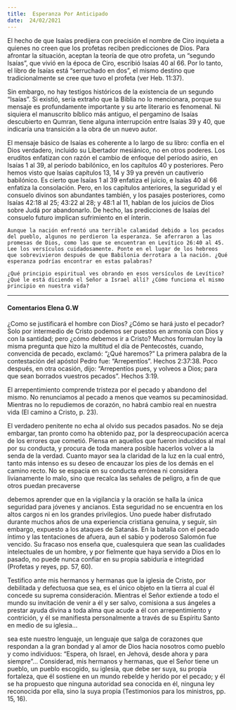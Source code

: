 ```yaml
---
title:  Esperanza Por Anticipado
date:  24/02/2021
---
```


El hecho de que Isaías predijera con precisión el nombre de Ciro inquieta a quienes no creen que los profetas reciben predicciones de Dios. Para afrontar la situación, aceptan la teoría de que otro profeta, un “segundo Isaías”, que vivió en la época de Ciro, escribió Isaías 40 al 66. Por lo tanto, el libro de Isaías está “serruchado en dos”, el mismo destino que tradicionalmente se cree que tuvo el profeta (ver Heb. 11:37).

Sin embargo, no hay testigos históricos de la existencia de un segundo “Isaías”. Si existió, sería extraño que la Biblia no lo mencionara, porque su mensaje es profundamente importante y su arte literario es fenomenal. Ni siquiera el manuscrito bíblico más antiguo, el pergamino de Isaías descubierto en Qumran, tiene alguna interrupción entre Isaías 39 y 40, que indicaría una transición a la obra de un nuevo autor.

El mensaje básico de Isaías es coherente a lo largo de su libro: confía en el Dios verdadero, incluido su Libertador mesiánico, no en otros poderes. Los eruditos enfatizan con razón el cambio de enfoque del período asirio, en Isaías 1 al 39, al período babilónico, en los capítulos 40 y posteriores. Pero hemos visto que Isaías capítulos 13, 14 y 39 ya prevén un cautiverio babilónico. Es cierto que Isaías 1 al 39 enfatiza el juicio, e Isaías 40 al 66 enfatiza la consolación. Pero, en los capítulos anteriores, la seguridad y el consuelo divinos son abundantes también, y los pasajes posteriores, como Isaías 42:18 al 25; 43:22 al 28; y 48:1 al 11, hablan de los juicios de Dios sobre Judá por abandonarlo. De hecho, las predicciones de Isaías del consuelo futuro implican sufrimiento en el ínterin.

`Aunque la nación enfrentó una terrible calamidad debido a los pecados del pueblo, algunos no perdieron la esperanza. Se aferraron a las promesas de Dios, como las que se encuentran en Levítico 26:40 al 45. Lee los versículos cuidadosamente. Ponte en el lugar de los hebreos que sobrevivieron después de que Babilonia derrotara a la nación. ¿Qué esperanza podrías encontrar en estas palabras?`

`¿Qué principio espiritual ves obrando en esos versículos de Levítico? ¿Qué le está diciendo el Señor a Israel allí? ¿Cómo funciona el mismo principio en nuestra vida?`

---

#### Comentarios Elena G.W

¿Como se justificará el hombre con Dios? ¿Cómo se hará justo el pecador? Solo por intermedio de Cristo podemos ser puestos en armonía con Dios y con la santidad; pero ¿cómo debemos ir a Cristo? Muchos formulan hoy la misma pregunta que hizo la multitud el día de Pentecostés, cuando, convencida de pecado, exclamó: “¿Qué haremos?” La primera palabra de la contestación del apóstol Pedro fue: “Arrepentíos”. Hechos 2:37:38. Poco después, en otra ocasión, dijo: “Arrepentíos pues, y volveos a Dios; para que sean borrados vuestros pecados”. Hechos 3:19.

El arrepentimiento comprende tristeza por el pecado y abandono del mismo. No renunciamos al pecado a menos que veamos su pecaminosidad. Mientras no lo repudiemos de corazón, no habrá cambio real en nuestra vida (El camino a Cristo, p. 23).

El verdadero penitente no echa al olvido sus pecados pasados. No se deja embargar, tan pronto como ha obtenido paz, por la despreocupación acerca de los errores que cometió. Piensa en aquellos que fueron inducidos al mal por su conducta, y procura de toda manera posible hacerlos volver a la senda de la verdad. Cuanto mayor sea la claridad de la luz en la cual entró, tanto más intenso es su deseo de encauzar los pies de los demás en el camino recto. No se espacia en su conducta errónea ni considera livianamente lo malo, sino que recalca las señales de peligro, a fin de que otros puedan precaverse

debemos aprender que en la vigilancia y la oración se halla la única seguridad para jóvenes y ancianos. Esta seguridad no se encuentra en los altos cargos ni en los grandes privilegios. Uno puede haber disfrutado durante muchos años de una experiencia cristiana genuina, y seguir, sin embargo, expuesto a los ataques de Satanás. En la batalla con el pecado íntimo y las tentaciones de afuera, aun el sabio y poderoso Salomón fue vencido. Su fracaso nos enseña que, cualesquiera que sean las cualidades intelectuales de un hombre, y por fielmente que haya servido a Dios en lo pasado, no puede nunca confiar en su propia sabiduría e integridad (Profetas y reyes, pp. 57, 60).

Testifico ante mis hermanos y hermanas que la iglesia de Cristo, por debilitada y defectuosa que sea, es el único objeto en la tierra al cual él concede su suprema consideración. Mientras el Señor extiende a todo el mundo su invitación de venir a él y ser salvo, comisiona a sus ángeles a prestar ayuda divina a toda alma que acude a él con arrepentimiento y contrición, y él se manifiesta personalmente a través de su Espíritu Santo en medio de su iglesia…

sea este nuestro lenguaje, un lenguaje que salga de corazones que respondan a la gran bondad y al amor de Dios hacia nosotros como pueblo y como individuos: “Espera, oh Israel, en Jehová, desde ahora y para siempre”… Considerad, mis hermanos y hermanas, que el Señor tiene un pueblo, un pueblo escogido, su iglesia, que debe ser suya, su propia fortaleza, que él sostiene en un mundo rebelde y herido por el pecado; y él se ha propuesto que ninguna autoridad sea conocida en él, ninguna ley reconocida por ella, sino la suya propia (Testimonios para los ministros, pp. 15, 16).